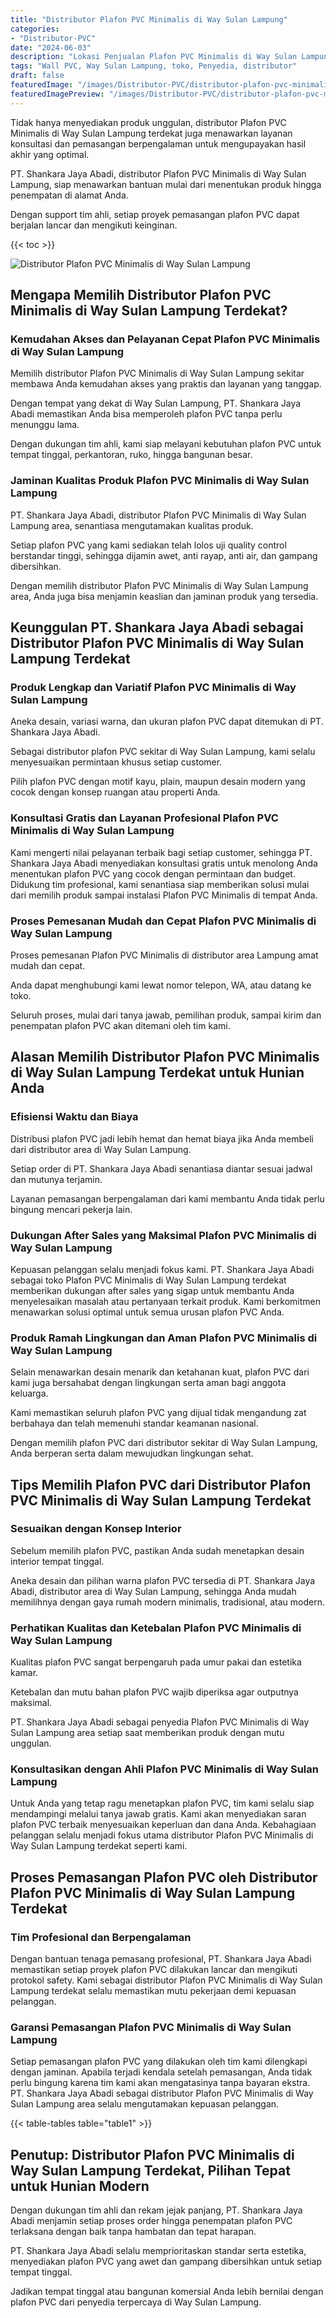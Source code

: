 ```yaml
---
title: "Distributor Plafon PVC Minimalis di Way Sulan Lampung"
categories:
- "Distributor-PVC"
date: "2024-06-03"
description: "Lokasi Penjualan Plafon PVC Minimalis di Way Sulan Lampung bagi tempat tinggal, kantor, dan ritel. Produk unggulan, variasi motif, variasi warna elegan, dengan servis penempatan dikerjakan oleh tim berpengalaman serta jaminan resmi!|Layanan distribusi Plafon PVC Minimalis di Way Sulan Lampung bagi kebutuhan rumah, kantor, maupun gerai, dengan material unggulan dan pemasangan oleh tenaga ahli berpengalaman dan garansi resmi.|Pilihan Plafon PVC Minimalis di Way Sulan Lampung yang terbukti bagi tempat tinggal, office, serta toko, bersama panel unggulan dan instalasi dikerjakan oleh teknisi berpengalaman serta garansi resmi.|Penjualan Plafon PVC Minimalis di Way Sulan Lampung bagi tempat tinggal, perkantoran, dan ritel, beserta produk berkualitas dan instalasi ditangani oleh tenaga ahli berpengalaman, lengkap dengan jaminan resmi.}"
tags: "Wall PVC, Way Sulan Lampung, toko, Penyedia, distributor"
draft: false
featuredImage: "/images/Distributor-PVC/distributor-plafon-pvc-minimalis-di-way-sulan-lampung.png"
featuredImagePreview: "/images/Distributor-PVC/distributor-plafon-pvc-minimalis-di-way-sulan-lampung.png"
---
```


Tidak hanya menyediakan produk unggulan, distributor Plafon PVC Minimalis di Way Sulan Lampung terdekat juga menawarkan layanan konsultasi dan pemasangan berpengalaman untuk mengupayakan hasil akhir yang optimal.

PT. Shankara Jaya Abadi, distributor Plafon PVC Minimalis di Way Sulan Lampung, siap menawarkan bantuan mulai dari menentukan produk hingga penempatan di alamat Anda.

Dengan support tim ahli, setiap proyek pemasangan plafon PVC dapat berjalan lancar dan mengikuti keinginan.

{{< toc >}}

![Distributor Plafon PVC Minimalis di Way Sulan Lampung](/images/Distributor-PVC/Distributor-Plafon-PVC-Minimalis-di-Way-Sulan-Lampung.png)

## Mengapa Memilih Distributor Plafon PVC Minimalis di Way Sulan Lampung Terdekat?

### Kemudahan Akses dan Pelayanan Cepat Plafon PVC Minimalis di Way Sulan Lampung

Memilih distributor Plafon PVC Minimalis di Way Sulan Lampung sekitar membawa Anda kemudahan akses yang praktis dan layanan yang tanggap.

Dengan tempat yang dekat di Way Sulan Lampung, PT. Shankara Jaya Abadi memastikan Anda bisa memperoleh plafon PVC tanpa perlu menunggu lama.

Dengan dukungan tim ahli, kami siap melayani kebutuhan plafon PVC untuk tempat tinggal, perkantoran, ruko, hingga bangunan besar.

### Jaminan Kualitas Produk Plafon PVC Minimalis di Way Sulan Lampung

PT. Shankara Jaya Abadi, distributor Plafon PVC Minimalis di Way Sulan Lampung area, senantiasa mengutamakan kualitas produk.

Setiap plafon PVC yang kami sediakan telah lolos uji quality control berstandar tinggi, sehingga dijamin awet, anti rayap, anti air, dan gampang dibersihkan.

Dengan memilih distributor Plafon PVC Minimalis di Way Sulan Lampung area, Anda juga bisa menjamin keaslian dan jaminan produk yang tersedia.

## Keunggulan PT. Shankara Jaya Abadi sebagai Distributor Plafon PVC Minimalis di Way Sulan Lampung Terdekat

### Produk Lengkap dan Variatif Plafon PVC Minimalis di Way Sulan Lampung

Aneka desain, variasi warna, dan ukuran plafon PVC dapat ditemukan di PT. Shankara Jaya Abadi.

Sebagai distributor plafon PVC sekitar di Way Sulan Lampung, kami selalu menyesuaikan permintaan khusus setiap customer.

Pilih plafon PVC dengan motif kayu, plain, maupun desain modern yang cocok dengan konsep ruangan atau properti Anda.

### Konsultasi Gratis dan Layanan Profesional Plafon PVC Minimalis di Way Sulan Lampung

Kami mengerti nilai pelayanan terbaik bagi setiap customer, sehingga PT. Shankara Jaya Abadi menyediakan konsultasi gratis untuk menolong Anda menentukan plafon PVC yang cocok dengan permintaan dan budget. Didukung tim profesional, kami senantiasa siap memberikan solusi mulai dari memilih produk sampai instalasi Plafon PVC Minimalis di tempat Anda.

### Proses Pemesanan Mudah dan Cepat Plafon PVC Minimalis di Way Sulan Lampung

Proses pemesanan Plafon PVC Minimalis di distributor area Lampung amat mudah dan cepat.

Anda dapat menghubungi kami lewat nomor telepon, WA, atau datang ke toko.

Seluruh proses, mulai dari tanya jawab, pemilihan produk, sampai kirim dan penempatan plafon PVC akan ditemani oleh tim kami.

## Alasan Memilih Distributor Plafon PVC Minimalis di Way Sulan Lampung Terdekat untuk Hunian Anda

### Efisiensi Waktu dan Biaya

Distribusi plafon PVC jadi lebih hemat dan hemat biaya jika Anda membeli dari distributor area di Way Sulan Lampung.

Setiap order di PT. Shankara Jaya Abadi senantiasa diantar sesuai jadwal dan mutunya terjamin.

Layanan pemasangan berpengalaman dari kami membantu Anda tidak perlu bingung mencari pekerja lain.

### Dukungan After Sales yang Maksimal Plafon PVC Minimalis di Way Sulan Lampung

Kepuasan pelanggan selalu menjadi fokus kami. PT. Shankara Jaya Abadi sebagai toko Plafon PVC Minimalis di Way Sulan Lampung terdekat memberikan dukungan after sales yang sigap untuk membantu Anda menyelesaikan masalah atau pertanyaan terkait produk. Kami berkomitmen menawarkan solusi optimal untuk semua urusan plafon PVC Anda.

### Produk Ramah Lingkungan dan Aman Plafon PVC Minimalis di Way Sulan Lampung

Selain menawarkan desain menarik dan ketahanan kuat, plafon PVC dari kami juga bersahabat dengan lingkungan serta aman bagi anggota keluarga.

Kami memastikan seluruh plafon PVC yang dijual tidak mengandung zat berbahaya dan telah memenuhi standar keamanan nasional.

Dengan memilih plafon PVC dari distributor sekitar di Way Sulan Lampung, Anda berperan serta dalam mewujudkan lingkungan sehat.

## Tips Memilih Plafon PVC dari Distributor Plafon PVC Minimalis di Way Sulan Lampung Terdekat

### Sesuaikan dengan Konsep Interior

Sebelum memilih plafon PVC, pastikan Anda sudah menetapkan desain interior tempat tinggal.

Aneka desain dan pilihan warna plafon PVC tersedia di PT. Shankara Jaya Abadi, distributor area di Way Sulan Lampung, sehingga Anda mudah memilihnya dengan gaya rumah modern minimalis, tradisional, atau modern.

### Perhatikan Kualitas dan Ketebalan Plafon PVC Minimalis di Way Sulan Lampung

Kualitas plafon PVC sangat berpengaruh pada umur pakai dan estetika kamar.

Ketebalan dan mutu bahan plafon PVC wajib diperiksa agar outputnya maksimal.

PT. Shankara Jaya Abadi sebagai penyedia Plafon PVC Minimalis di Way Sulan Lampung area setiap saat memberikan produk dengan mutu unggulan.

### Konsultasikan dengan Ahli Plafon PVC Minimalis di Way Sulan Lampung

Untuk Anda yang tetap ragu menetapkan plafon PVC, tim kami selalu siap mendampingi melalui tanya jawab gratis. Kami akan menyediakan saran plafon PVC terbaik menyesuaikan keperluan dan dana Anda. Kebahagiaan pelanggan selalu menjadi fokus utama distributor Plafon PVC Minimalis di Way Sulan Lampung terdekat seperti kami.

## Proses Pemasangan Plafon PVC oleh Distributor Plafon PVC Minimalis di Way Sulan Lampung Terdekat

### Tim Profesional dan Berpengalaman

Dengan bantuan tenaga pemasang profesional, PT. Shankara Jaya Abadi memastikan setiap proyek plafon PVC dilakukan lancar dan mengikuti protokol safety. Kami sebagai distributor Plafon PVC Minimalis di Way Sulan Lampung terdekat selalu memastikan mutu pekerjaan demi kepuasan pelanggan.

### Garansi Pemasangan Plafon PVC Minimalis di Way Sulan Lampung

Setiap pemasangan plafon PVC yang dilakukan oleh tim kami dilengkapi dengan jaminan. Apabila terjadi kendala setelah pemasangan, Anda tidak perlu bingung karena tim kami akan mengatasinya tanpa bayaran ekstra. PT. Shankara Jaya Abadi sebagai distributor Plafon PVC Minimalis di Way Sulan Lampung area selalu mengutamakan kepuasan pelanggan.

{{< table-tables table="table1" >}}

## Penutup: Distributor Plafon PVC Minimalis di Way Sulan Lampung Terdekat, Pilihan Tepat untuk Hunian Modern

Dengan dukungan tim ahli dan rekam jejak panjang, PT. Shankara Jaya Abadi menjamin setiap proses order hingga penempatan plafon PVC terlaksana dengan baik tanpa hambatan dan tepat harapan.

PT. Shankara Jaya Abadi selalu memprioritaskan standar serta estetika, menyediakan plafon PVC yang awet dan gampang dibersihkan untuk setiap tempat tinggal.

Jadikan tempat tinggal atau bangunan komersial Anda lebih bernilai dengan plafon PVC dari penyedia terpercaya di Way Sulan Lampung.
